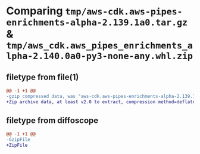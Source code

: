 # Comparing `tmp/aws-cdk.aws-pipes-enrichments-alpha-2.139.1a0.tar.gz` & `tmp/aws_cdk.aws_pipes_enrichments_alpha-2.140.0a0-py3-none-any.whl.zip`

## filetype from file(1)

```diff
@@ -1 +1 @@
-gzip compressed data, was "aws-cdk.aws-pipes-enrichments-alpha-2.139.1a0.tar", last modified: Tue Apr 30 01:27:22 2024, max compression
+Zip archive data, at least v2.0 to extract, compression method=deflate
```

## filetype from diffoscope

```diff
@@ -1 +1 @@
-GzipFile
+ZipFile
```

